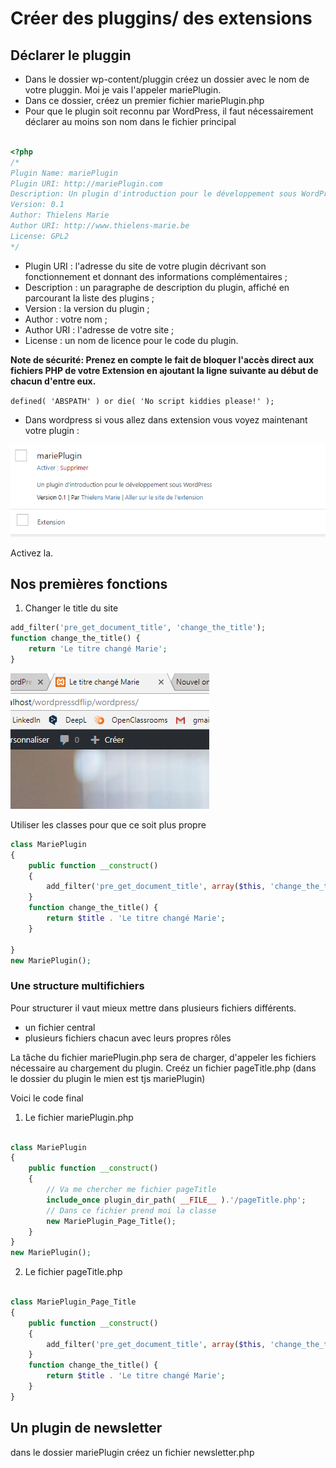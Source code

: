# Créer des pluggins/ des extensions

## Déclarer le pluggin

- Dans le dossier wp-content/pluggin créez un dossier avec le nom de votre pluggin. Moi je vais l'appeler mariePlugin.
- Dans ce dossier, créez un premier fichier mariePlugin.php
- Pour que le plugin soit reconnu par WordPress, il faut nécessairement déclarer au moins son nom dans le fichier principal

```PHP

<?php
/*
Plugin Name: mariePlugin
Plugin URI: http://mariePlugin.com
Description: Un plugin d'introduction pour le développement sous WordPress
Version: 0.1
Author: Thielens Marie
Author URI: http://www.thielens-marie.be
License: GPL2
*/

```

- Plugin URI : l'adresse du site de votre plugin décrivant son fonctionnement et donnant des informations complémentaires ;
- Description : un paragraphe de description du plugin, affiché en parcourant la liste des plugins ;
- Version : la version du plugin ;
- Author : votre nom ;
- Author URI : l'adresse de votre site ;
- License : un nom de licence pour le code du plugin.

**Note de sécurité: Prenez en compte le fait de bloquer l'accès direct aux fichiers PHP de votre Extension en ajoutant la ligne suivante au début de chacun d'entre eux.**

`defined( 'ABSPATH' ) or die( 'No script kiddies please!' );`

- Dans wordpress si vous allez dans extension vous voyez maintenant votre plugin :

<img src="images/pluginMarie.PNG" style="widht:50%; height:50%;">

Activez la.

## Nos premières fonctions

1. Changer le title du site

```PHP
add_filter('pre_get_document_title', 'change_the_title');
function change_the_title() {
    return 'Le titre changé Marie';
}

```

<img src="images/title.PNG">

Utiliser les classes pour que ce soit plus propre

```PHP
class MariePlugin
{
    public function __construct()
    {
        add_filter('pre_get_document_title', array($this, 'change_the_title'));
    }
    function change_the_title() {
        return $title . 'Le titre changé Marie';
    }

}
new MariePlugin();

```

### Une structure multifichiers

Pour structurer il vaut mieux mettre dans plusieurs fichiers différents.

- un fichier central
- plusieurs fichiers chacun avec leurs propres rôles

La tâche du fichier mariePlugin.php sera de charger, d'appeler les fichiers nécessaire au chargement du plugin.
Creéz un fichier pageTitle.php (dans le dossier du plugin le mien est tjs mariePlugin)

Voici le code final

1. Le fichier mariePlugin.php

```PHP

class MariePlugin
{
    public function __construct()
    {
        // Va me chercher me fichier pageTitle
        include_once plugin_dir_path( __FILE__ ).'/pageTitle.php';
        // Dans ce fichier prend moi la classe
        new MariePlugin_Page_Title();
    }
}
new MariePlugin();

```

2. Le fichier pageTitle.php

```PHP

class MariePlugin_Page_Title
{
    public function __construct()
    {
        add_filter('pre_get_document_title', array($this, 'change_the_title'));
    }
    function change_the_title() {
        return $title . 'Le titre changé Marie';
    }
}

```

## Un plugin de newsletter

dans le dossier mariePlugin créez un fichier newsletter.php

